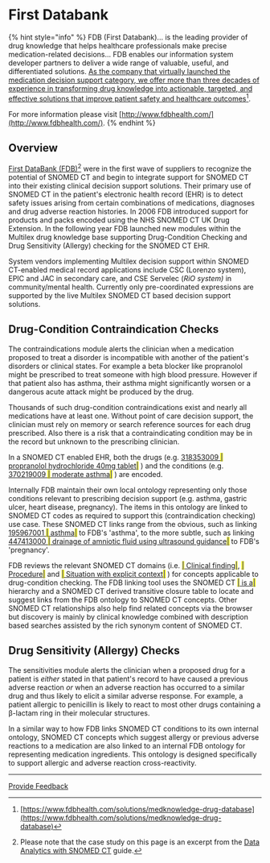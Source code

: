 # First Databank

{% hint style="info" %}
FDB (First Databank)... is the leading provider of drug knowledge that helps healthcare professionals make precise medication-related decisions... FDB enables our information system developer partners to deliver a wide range of valuable, useful, and differentiated solutions. [As the company that virtually launched the medication decision support category, we offer more than three decades of experience in transforming drug knowledge into actionable, targeted, and effective solutions that improve patient safety and healthcare outcomes](#user-content-fn-1)[^1]. &#x20;

For more information please visit [http://www.fdbhealth.com/](http://www.fdbhealth.com/).
{% endhint %}

## Overview

[First DataBank (FDB)](#user-content-fn-2)[^2] were in the first wave of suppliers to recognize the potential of SNOMED CT and begin to integrate support for SNOMED CT into their existing clinical decision support solutions. Their primary use of SNOMED CT in the patient's electronic health record (EHR) is to detect safety issues arising from certain combinations of medications, diagnoses and drug adverse reaction histories. In 2006 FDB introduced support for products and packs encoded using the NHS SNOMED CT UK Drug Extension. In the following year FDB launched new modules within the Multilex drug knowledge base supporting Drug-Condition Checking and Drug Sensitivity (Allergy) checking for the SNOMED CT EHR.

System vendors implementing Multilex decision support within SNOMED CT-enabled medical record applications include CSC (Lorenzo system), EPIC and JAC in secondary care, and CSE Servelec (_RiO system)_ in community/mental health. Currently only pre-coordinated expressions are supported by the live Multilex SNOMED CT based decision support solutions.

## Drug-Condition Contraindication Checks

The contraindications module alerts the clinician when a medication proposed to treat a disorder is incompatible with another of the patient's disorders or clinical states. For example a beta blocker like propranolol might be prescribed to treat someone with high blood pressure. However if that patient also has asthma, their asthma might significantly worsen or a dangerous acute attack might be produced by the drug.

Thousands of such drug-condition contraindications exist and nearly all medications have at least one. Without point of care decision support, the clinician must rely on memory or search reference sources for each drug prescribed. Also there is a risk that a contraindicating condition may be in the record but unknown to the prescribing clinician.

In a SNOMED CT enabled EHR, both the drugs (e.g. [318353009 <mark style="color:blue;">|</mark> propranolol hydrochloride 40mg tablet<mark style="color:blue;">|</mark>](http://snomed.info/id/318353009) ) and the conditions (e.g. [370219009 <mark style="color:blue;">|</mark> moderate asthma<mark style="color:blue;">|</mark>](http://snomed.info/id/370219009) ) are encoded.

Internally FDB maintain their own local ontology representing only those conditions relevant to prescribing decision support (e.g. asthma, gastric ulcer, heart disease, pregnancy). The items in this ontology are linked to SNOMED CT codes as required to support this (contraindication checking) use case. These SNOMED CT links range from the obvious, such as linking [195967001 <mark style="color:blue;">|</mark> asthma<mark style="color:blue;">|</mark>](http://snomed.info/id/195967001) to FDB's 'asthma', to the more subtle, such as linking [447413000 <mark style="color:blue;">|</mark> drainage of amniotic fluid using ultrasound guidance<mark style="color:blue;">|</mark>](http://snomed.info/id/447413000) to FDB's 'pregnancy'.

FDB reviews the relevant SNOMED CT domains (i.e. [<mark style="color:blue;">|</mark> Clinical finding<mark style="color:blue;">|</mark>](http://snomed.info/id/404684003), [<mark style="color:blue;">|</mark> Procedure<mark style="color:blue;">|</mark>](http://snomed.info/id/71388002) and [<mark style="color:blue;">|</mark> Situation with explicit context<mark style="color:blue;">|</mark>](http://snomed.info/id/243796009) ) for concepts applicable to drug-condition checking. The FDB linking tool uses the SNOMED CT [<mark style="color:blue;">|</mark> is a<mark style="color:blue;">|</mark>](http://snomed.info/id/116680003) hierarchy and a SNOMED CT derived transitive closure table to locate and suggest links from the FDB ontology to SNOMED CT concepts. Other SNOMED CT relationships also help find related concepts via the browser but discovery is mainly by clinical knowledge combined with description based searches assisted by the rich synonym content of SNOMED CT.

## Drug Sensitivity (Allergy) Checks

The sensitivities module alerts the clinician when a proposed drug for a patient is _either_ stated in that patient's record to have caused a previous adverse reaction _or_ when an adverse reaction has occurred to a similar drug and thus likely to elicit a similar adverse response. For example, a patient allergic to penicillin is likely to react to most other drugs containing a β-lactam ring in their molecular structures.

In a similar way to how FDB links SNOMED CT conditions to its own internal ontology, SNOMED CT concepts which suggest allergy or previous adverse reactions to a medication are also linked to an internal FDB ontology for representing medication ingredients. This ontology is designed specifically to support allergic and adverse reaction cross-reactivity.

***

[^1]: [https://www.fdbhealth.com/solutions/medknowledge-drug-database](https://www.fdbhealth.com/solutions/medknowledge-drug-database)

[^2]: Please note that the case study on this page is an excerpt from the [Data Analytics with SNOMED CT](http://snomed.org/analytics) guide.






<a href="https://docs.google.com/forms/d/e/1FAIpQLScTmbZIf0UEQwYDkY27EEWBkaiYkHSbR0_9DmFrMLXoQLyL7Q/viewform?usp=pp_url&entry.1767247133=CDS+Guide&entry.670899847=First%20Databank" class="button primary">Provide Feedback</a>
